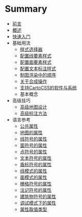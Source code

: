 # Summary

* [前言](README.md)
* [概述](src/introduction/intro.md)
* [快速入门](src/quickstart/quickstart.md)
* 基础用法
   * [样式选择器](src/basics/selectors.md)
   * [配置线要素样式](src/basics/styling_lines.md)
   * [配置面要素样式](src/basics/styling_polygons.md)
   * [配置文本标注样式](src/basics/styling_labels.md)
   * [制图渲染中的顺序](src/basics/symbolizers_order.md)
   * [关于合成操作](src/basics/compositing_ref.md)
   * [支持CartoCSS的软件与系统](src/basics/softwares.md)
   * 基本概念
* 高级技巧
   * [高级地图设计](src/advanced/map_design.md)
   * [高级标注方法](src/advanced/adv-label-placement.md)
* 语言参考
   * [公共属性](src/lang-ref/public-attrs.md)
   * [地图的属性](src/lang-ref/map-attrs.md)
   * [线符号的属性](src/lang-ref/line-attrs.md)
   * [面符号的属性](src/lang-ref/polygon-attrs.md)
   * [点符号的属性](src/lang-ref/point-attrs.md)
   * [文本符号的属性](src/lang-ref/text-attrs.md)
   * [盾标符号的属性](src/lang-ref/shield-attrs.md)
   * [线模式的属性](src/lang-ref/line-pattern-attrs.md)
   * [面模式的属性](src/lang-ref/polygon-pattern-attrs.md)
   * [栅格符号的属性](src/lang-ref/raster-attrs.md)
   * [注记符号的属性](src/lang-ref/markers-attrs.md)
   * [建筑物符号的属性](src/lang-ref/building-attrs.md)
   * [调试模式下的属性](src/lang-ref/debug-attrs.md)
   * [属性取值类型](src/lang-ref/value-types.md)

